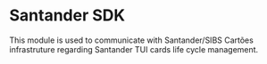 # Santander SDK

This module is used to communicate with Santander/SIBS Cartões infrastruture regarding Santander TUI cards life cycle management.
